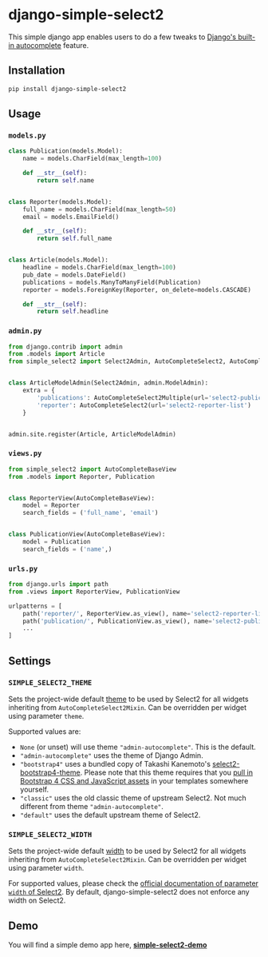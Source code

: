 # django-simple-select2

This simple django app enables users to do a few tweaks to [Django's built-in autocomplete](https://docs.djangoproject.com/en/dev/ref/contrib/admin/#django.contrib.admin.ModelAdmin.autocomplete_fields) feature.


## Installation

```bash
pip install django-simple-select2
```


## Usage

### `models.py`

```python
class Publication(models.Model):
    name = models.CharField(max_length=100)

    def __str__(self):
        return self.name


class Reporter(models.Model):
    full_name = models.CharField(max_length=50)
    email = models.EmailField()

    def __str__(self):
        return self.full_name


class Article(models.Model):
    headline = models.CharField(max_length=100)
    pub_date = models.DateField()
    publications = models.ManyToManyField(Publication)
    reporter = models.ForeignKey(Reporter, on_delete=models.CASCADE)

    def __str__(self):
        return self.headline
```


### `admin.py`

```python
from django.contrib import admin
from .models import Article
from simple_select2 import Select2Admin, AutoCompleteSelect2, AutoCompleteSelect2Multiple


class ArticleModelAdmin(Select2Admin, admin.ModelAdmin):
    extra = {
        'publications': AutoCompleteSelect2Multiple(url='select2-publication-list'),
        'reporter': AutoCompleteSelect2(url='select2-reporter-list')
    }


admin.site.register(Article, ArticleModelAdmin)
```


### `views.py`

```python
from simple_select2 import AutoCompleteBaseView
from .models import Reporter, Publication


class ReporterView(AutoCompleteBaseView):
    model = Reporter
    search_fields = ('full_name', 'email')


class PublicationView(AutoCompleteBaseView):
    model = Publication
    search_fields = ('name',)
```


### `urls.py`

```python
from django.urls import path
from .views import ReporterView, PublicationView

urlpatterns = [
    path('reporter/', ReporterView.as_view(), name='select2-reporter-list'),
    path('publication/', PublicationView.as_view(), name='select2-publication-list'),
    ...
]
```


## Settings

### `SIMPLE_SELECT2_THEME`

Sets the project-wide default [theme](https://select2.org/appearance#themes)
to be used by Select2 for all widgets inheriting from `AutoCompleteSelect2Mixin`.
Can be overridden per widget using parameter `theme`.

Supported values are:
- `None` (or unset) will use theme `"admin-autocomplete"`. This is the default.
- `"admin-autocomplete"` uses the theme of Django Admin.
- `"bootstrap4"` uses a bundled copy of Takashi Kanemoto's [select2-bootstrap4-theme](https://github.com/ttskch/select2-bootstrap4-theme).
  Please note that this theme requires that you
  [pull in Bootstrap 4 CSS and JavaScript assets](https://getbootstrap.com/docs/4.0/getting-started/introduction/#quick-start)
  in your templates somewhere yourself.
- `"classic"` uses the old classic theme of upstream Select2. Not much different from theme `"admin-autocomplete"`.
- `"default"` uses the default upstream theme of Select2.


### `SIMPLE_SELECT2_WIDTH`

Sets the project-wide default [width](https://select2.org/appearance#container-width)
to be used by Select2 for all widgets inheriting from `AutoCompleteSelect2Mixin`.
Can be overridden per widget using parameter `width`.

For supported values, please check the [official documentation of parameter `width` of Select2](https://select2.org/appearance#container-width).
By default, django-simple-select2 does not enforce any width on Select2.


## Demo

You will find a simple demo app here, [**simple-select2-demo**](https://github.com/jerinpetergeorge/simple-select2-demo)
